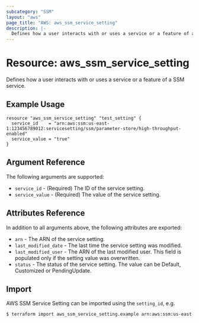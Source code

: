 ```yaml
---
subcategory: "SSM"
layout: "aws"
page_title: "AWS: aws_ssm_service_setting"
description: |-
  Defines how a user interacts with or uses a service or a feature of a SSM service.
---
```


# Resource: aws_ssm_service_setting

Defines how a user interacts with or uses a service or a feature of a SSM service.

## Example Usage

```hcl
resource "aws_ssm_service_setting" "test_setting" {
  service_id    = "arn:aws:ssm:us-east-1:123456789012:servicesetting/ssm/parameter-store/high-throughput-enabled"
  service_value = "true"
}
```

## Argument Reference

The following arguments are supported:

* `service_id` - (Required) The ID of the service setting.
* `service_value` - (Required) The value of the service setting.

## Attributes Reference

In addition to all arguments above, the following attributes are exported:

* `arn` - The ARN of the service setting.
* `last_modified_date` - The last time the service setting was modified.
* `last_modified_user` - The ARN of the last modified user. This field is populated only if the setting value was overwritten.
* `status` - The status of the service setting. The value can be Default, Customized or PendingUpdate.

## Import

AWS SSM Service Setting can be imported using the `setting_id`, e.g.

```sh
$ terraform import aws_ssm_service_setting.example arn:aws:ssm:us-east-1:123456789012:servicesetting/ssm/parameter-store/high-throughput-enabled
```
